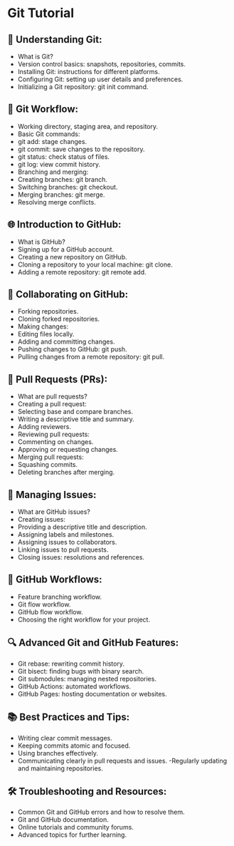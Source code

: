# Git Tutorial


## 🔧 Understanding Git:
- What is Git?
- Version control basics: snapshots, repositories, commits.
- Installing Git: instructions for different platforms.
- Configuring Git: setting up user details and preferences.
- Initializing a Git repository: git init command.

## 🔄 Git Workflow:
- Working directory, staging area, and repository.
- Basic Git commands:
- git add: stage changes.
- git commit: save changes to the repository.
- git status: check status of files.
- git log: view commit history.
- Branching and merging:
- Creating branches: git branch.
- Switching branches: git checkout.
- Merging branches: git merge.
- Resolving merge conflicts.

## 🌐 Introduction to GitHub:
- What is GitHub?
- Signing up for a GitHub account.
- Creating a new repository on GitHub.
- Cloning a repository to your local machine: git clone.
- Adding a remote repository: git remote add.

## 🤝 Collaborating on GitHub:

- Forking repositories.
- Cloning forked repositories.
- Making changes:
- Editing files locally.
- Adding and committing changes.
- Pushing changes to GitHub: git push.
- Pulling changes from a remote repository: git pull.

## 📎 Pull Requests (PRs):
- What are pull requests?
- Creating a pull request:
- Selecting base and compare branches.
- Writing a descriptive title and summary.
- Adding reviewers.
- Reviewing pull requests:
- Commenting on changes.
- Approving or requesting changes.
- Merging pull requests:
- Squashing commits.
- Deleting branches after merging.

## 📝 Managing Issues:
- What are GitHub issues?
- Creating issues:
- Providing a descriptive title and description.
- Assigning labels and milestones.
- Assigning issues to collaborators.
- Linking issues to pull requests.
- Closing issues: resolutions and references.

## 🔄 GitHub Workflows:
- Feature branching workflow.
- Git flow workflow.
- GitHub flow workflow.
- Choosing the right workflow for your project.

## 🔍 Advanced Git and GitHub Features:
- Git rebase: rewriting commit history.
- Git bisect: finding bugs with binary search.
- Git submodules: managing nested repositories.
- GitHub Actions: automated workflows.
- GitHub Pages: hosting documentation or websites.

## 📚 Best Practices and Tips:
- Writing clear commit messages.
- Keeping commits atomic and focused.
- Using branches effectively.
- Communicating clearly in pull requests and issues.
 -Regularly updating and maintaining repositories.

## 🛠️ Troubleshooting and Resources:
- Common Git and GitHub errors and how to resolve them.
- Git and GitHub documentation.
- Online tutorials and community forums.
- Advanced topics for further learning.

